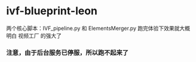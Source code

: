# ivf-blueprint-leon
两个核心脚本：IVF_pipeline.py 和 ElementsMerger.py
跑完体验下效果就大概明白 视频工厂 的强大了

### 注意，由于后台服务已停服，所以跑不起来了
